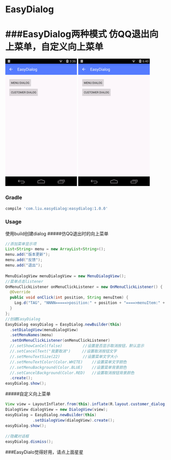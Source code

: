 # EasyDialog
###EasyDialog两种模式 仿QQ退出向上菜单，自定义向上菜单
===========================
<img src='https://github.com/hellosliu/EasyDialog/blob/master/images/menu.gif' height='400'/> 
<img src='https://github.com/hellosliu/EasyDialog/blob/master/images/customer.gif' height='400'/>

### Gradle
```groovy
compile 'com.liu.easydialog:easydialog:1.0.0'
```
### Usage
使用build创建dialog
#####仿QQ退出时的向上菜单
```java
//添加菜单显示项
List<String> menu = new ArrayList<String>();
menu.add("版本更新");
menu.add("反馈");
menu.add("退出");

MenuDialogView menuDialogView = new MenuDialogView();
//菜单点击listener
OnMenuClickListener onMenuClickListener = new OnMenuClickListener() {
  @Override
  public void onClick(int position, String menuItem) {
    Log.d("TAG", "NNNN=====>position:" + position + "====>menuItem:" + menuItem);
  }
};
//创建EasyDialog
EasyDialog easyDialog = EasyDialog.newBuilder(this)
  .setDialogView(menuDialogView)
  .setMenuNames(menu)
  .setOnMenuClickListener(onMenuClickListener)
  //.setShowCanCel(false)         //设置是否显示取消按钮，默认显示
  //.setCancelText("我要取消")     //设置取消按钮文字
  //.setMenuTextSize(22)          //设置菜单文字大小
  //.setMenuTextColor(Color.WHITE)    //设置菜单文字颜色
  //.setMenuBackground(Color.BLUE)    //设置菜单背景颜色
  //.setCancelBackground(Color.RED)   //设置取消按钮背景颜色
  .create();
easyDialog.show();
```

#####自定义向上菜单
```java
View view = LayoutInflater.from(this).inflate(R.layout.customer_dialog, null);
DialogView dialogView = new DialogView(view);
easyDialog = EasyDialog.newBuilder(this)
            .setDialogView(dialogView).create();
easyDialog.show();

//隐藏对话框
easyDialog.dismiss();
```

###EasyDialo觉得好用，请点上面星星
